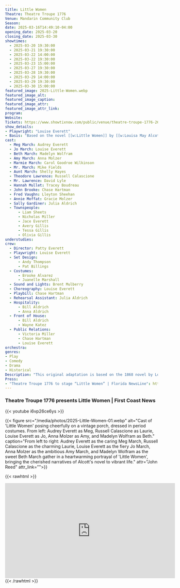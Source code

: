 ```yaml
---
title: Little Women
Theatre: Theatre Troupe 1776
Venue: Mandarin Community Club
Season: 
date: 2025-03-16T14:49:10-04:00
opening_date: 2025-03-20
closing_date: 2025-03-30
showtimes:
  - 2025-03-20 19:30:00
  - 2025-03-21 19:30:00
  - 2025-03-22 14:00:00
  - 2025-03-22 19:30:00
  - 2025-03-23 15:00:00
  - 2025-03-27 19:30:00
  - 2025-03-28 19:30:00
  - 2025-03-29 14:00:00
  - 2025-03-29 19:30:00
  - 2025-03-30 15:00:00
featured_image: 2025-Little-Women.webp
featured_image_alt: 
featured_image_caption: 
featured_image_attr: 
featured_image_attr_link: 
program:
Website: 
Tickets: https://www.showtixnow.com/public/venue/theatre-troupe-1776-26/all
show_details: 
- Playwright: "Louise Everett"
- Basis: "Based on the novel [[w:Little Women]] by [[w:Louisa May Alcott]]"
cast:
  - Meg March: Audrey Everett
  - Jo March: Louise Everett
  - Beth March: Madelyn Wolfram
  - Amy March: Anna Molzer
  - Marmie March: Carol Goodroe Wilkinson
  - Mr. March: Mike Fields
  - Aunt March: Shelly Hayes
  - Theodore Lawrence: Russell Calascione
  - Mr. Lawrence: David Lyle
  - Hannah Mullet: Tracey Boudreau
  - John Brooke: Chase Hartman
  - Fred Vaughn: Lleyton Sheehan
  - Annie Moffat: Gracie Molzer
  - Sally Gardiner: Julia Aldrich
  - Townspeople:
      - Liam Sheets
      - Nicholas Miller
      - Jace Everett
      - Avery Gillis
      - Tessa Gillis
      - Olivia Gillis
understudies: 
crew:
  - Director: Patty Everett
  - Playwright: Louise Everett
  - Set Design:
      - Andy Thompson
      - Pat Billings
  - Costumes:
      - Brooke Alvarez
      - Juanelle Marshall
  - Sound and Lights: Brent Mulberry
  - Choreography: Louise Everett
  - Playbill: Chase Hartman
  - Rehearsal Assistant: Julia Aldrich
  - Hospitality:
      - Bill Aldrich
      - Anna Aldrich
  - Front of House:
      - Bill Aldrich
      - Wayne Katez
  - Public Relations:
      - Victoria Miller
      - Chase Hartman
      - Louise Everett
orchestra:
genres: 
- Play
- Comedy
- Drama
- Historical
Description: "This original adaptation is based on the 1868 novel by Louisa May Alcott. The story follows four sisters growing up during the Civil War."
Press:
- "Theatre Troupe 1776 to stage “Little Women” | Florida NewsLine": https://www.floridanewsline.com/mandarin/theatre-troupe-1776-to-stage-little-women/
---
```


### Theatre Troupe 1776 presents Little Women | First Coast News

{{< youtube i6vp26ce6ys >}}

{{< figure src="/media/photos/2025-Little-Women-01.webp" alt="Cast of 'Little Women' posing cheerfully on a vintage porch, dressed in period costumes. From left: Audrey Everett as Meg, Russell Calascione as Laurie, Louise Everett as Jo, Anna Molzer as Amy, and Madelyn Wolfram as Beth." caption="From left to right: Audrey Everett as the caring Meg March, Russell Calascione as the charming Laurie, Louise Everett as the fiery Jo March, Anna Molzer as the ambitious Amy March, and Madelyn Wolfram as the sweet Beth March gather in a heartwarming portrayal of 'Little Women', bringing the cherished narratives of Alcott's novel to vibrant life." attr="John Reed" attr_link="">}}

{{< rawhtml >}}
<iframe src="https://www.facebook.com/plugins/video.php?height=314&href=https%3A%2F%2Fwww.facebook.com%2Fmandarincommunityclub%2Fvideos%2F1198718275171722%2F&show_text=false&width=560&t=0" width="560" height="314" style="border:none;overflow:hidden" scrolling="no" frameborder="0" allowfullscreen="true" allow="autoplay; clipboard-write; encrypted-media; picture-in-picture; web-share" allowFullScreen="true"></iframe>
{{< /rawhtml >}}